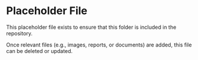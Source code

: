 # Placeholder File

This placeholder file exists to ensure that this folder is included in the repository.

Once relevant files (e.g., images, reports, or documents) are added, this file can be deleted or updated.
